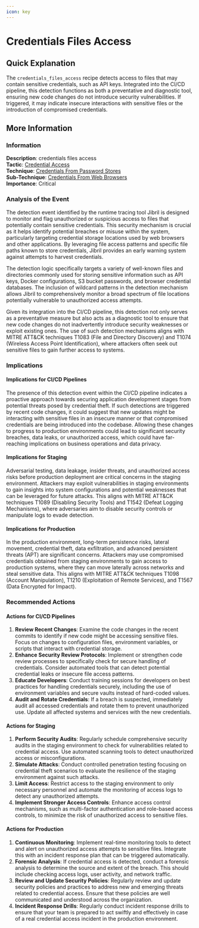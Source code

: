 ```yaml
---
icon: key
---
```


# Credentials Files Access

## Quick Explanation

The `credentials_files_access` recipe detects access to files that may contain sensitive credentials, such as API keys. Integrated into the CI/CD pipeline, this detection functions as both a preventative and diagnostic tool, ensuring new code changes do not introduce security vulnerabilities. If triggered, it may indicate insecure interactions with sensitive files or the introduction of compromised credentials.

## More Information

### Information

**Description**: credentials files access  
**Tactic**: [Credential Access](../../mitre/tactics/TA0006.md)  
**Technique**: [Credentials From Password Stores](../../mitre/techniques/T1555.md)  
**Sub-Technique**: [Credentials From Web Browsers](../../mitre/techniques/T1555.003.md)  
**Importance**: Critical

### Analysis of the Event

The detection event identified by the runtime tracing tool Jibril is designed to monitor and flag unauthorized or suspicious access to files that potentially contain sensitive credentials. This security mechanism is crucial as it helps identify potential breaches or misuse within the system, particularly targeting credential storage locations used by web browsers and other applications. By leveraging file access patterns and specific file paths known to store credentials, Jibril provides an early warning system against attempts to harvest credentials.

The detection logic specifically targets a variety of well-known files and directories commonly used for storing sensitive information such as API keys, Docker configurations, S3 bucket passwords, and browser credential databases. The inclusion of wildcard patterns in the detection mechanism allows Jibril to comprehensively monitor a broad spectrum of file locations potentially vulnerable to unauthorized access attempts.

Given its integration into the CI/CD pipeline, this detection not only serves as a preventative measure but also acts as a diagnostic tool to ensure that new code changes do not inadvertently introduce security weaknesses or exploit existing ones. The use of such detection mechanisms aligns with MITRE ATT\&CK techniques T1083 (File and Directory Discovery) and T1074 (Wireless Access Point Identification), where attackers often seek out sensitive files to gain further access to systems.

### Implications

#### Implications for CI/CD Pipelines

The presence of this detection event within the CI/CD pipeline indicates a proactive approach towards securing application development stages from potential threats posed by credential theft. If such detections are triggered by recent code changes, it could suggest that new updates might be interacting with sensitive files in an insecure manner or that compromised credentials are being introduced into the codebase. Allowing these changes to progress to production environments could lead to significant security breaches, data leaks, or unauthorized access, which could have far-reaching implications on business operations and data privacy.

#### Implications for Staging

Adversarial testing, data leakage, insider threats, and unauthorized access risks before production deployment are critical concerns in the staging environment. Attackers may exploit vulnerabilities in staging environments to gain insights into system configurations and potential weaknesses that can be leveraged for future attacks. This aligns with MITRE ATT\&CK techniques T1089 (Disabling Security Tools) and T1542 (Defeat Logging Mechanisms), where adversaries aim to disable security controls or manipulate logs to evade detection.

#### Implications for Production

In the production environment, long-term persistence risks, lateral movement, credential theft, data exfiltration, and advanced persistent threats (APT) are significant concerns. Attackers may use compromised credentials obtained from staging environments to gain access to production systems, where they can move laterally across networks and steal sensitive data. This aligns with MITRE ATT\&CK techniques T1098 (Account Manipulation), T1210 (Exploitation of Remote Services), and T1567 (Data Encrypted for Impact).

### Recommended Actions

#### Actions for CI/CD Pipelines

1. **Review Recent Changes**: Examine the code changes in the recent commits to identify if new code might be accessing sensitive files. Focus on changes to configuration files, environment variables, or scripts that interact with credential storage.
2. **Enhance Security Review Protocols**: Implement or strengthen code review processes to specifically check for secure handling of credentials. Consider automated tools that can detect potential credential leaks or insecure file access patterns.
3. **Educate Developers**: Conduct training sessions for developers on best practices for handling credentials securely, including the use of environment variables and secure vaults instead of hard-coded values.
4. **Audit and Rotate Credentials**: If a breach is suspected, immediately audit all accessed credentials and rotate them to prevent unauthorized use. Update all affected systems and services with the new credentials.

#### Actions for Staging

1. **Perform Security Audits**: Regularly schedule comprehensive security audits in the staging environment to check for vulnerabilities related to credential access. Use automated scanning tools to detect unauthorized access or misconfigurations.
2. **Simulate Attacks**: Conduct controlled penetration testing focusing on credential theft scenarios to evaluate the resilience of the staging environment against such attacks.
3. **Limit Access**: Restrict access to the staging environment to only necessary personnel and automate the monitoring of access logs to detect any unauthorized attempts.
4. **Implement Stronger Access Controls**: Enhance access control mechanisms, such as multi-factor authentication and role-based access controls, to minimize the risk of unauthorized access to sensitive files.

#### Actions for Production

1. **Continuous Monitoring**: Implement real-time monitoring tools to detect and alert on unauthorized access attempts to sensitive files. Integrate this with an incident response plan that can be triggered automatically.
2. **Forensic Analysis**: If credential access is detected, conduct a forensic analysis to determine the source and extent of the breach. This should include checking access logs, user activity, and network traffic.
3. **Review and Update Security Policies**: Regularly review and update security policies and practices to address new and emerging threats related to credential access. Ensure that these policies are well communicated and understood across the organization.
4. **Incident Response Drills**: Regularly conduct incident response drills to ensure that your team is prepared to act swiftly and effectively in case of a real credential access incident in the production environment.
